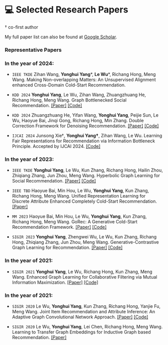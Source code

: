 # 💻 Selected Research Papers
† co-first author

My full paper list can also be found at [Google Scholar](https://scholar.google.co.jp/citations?user=B8LCMuIAAAAJ&hl).

### Representative Papers



### In the year of 2024:
- ``IEEE TKDE`` Zihan Wang, **Yonghui Yang***, **Le Wu***, Richang Hong, Meng Wang. Making Non-overlapping Matters: An Unsupervised Alignment enhanced Cross-Domain Cold-Start Recommendation.

- ``KDD 2024`` **Yonghui Yang**, Le Wu, Zihan Wang, Zhuangzhuang He, Richang Hong, Meng Wang. Graph Bottlenecked Social Recommendation.
[\[Paper\]](https://arxiv.org/abs/2406.08214) [\[Code\]](https://github.com/yimutianyang/KDD24-GBSR)

- ``KDD 2024`` Zhuangzhuang He, Yifan Wang, **Yonghui Yang**, Peijie Sun, Le Wu, Haoyue Bai, Jinqi Gong, Richang Hong, Min Zhang. Double Correction Framework for Denoising Recommendation.
[\[Paper\]](https://arxiv.org/abs/2405.11272) [\[Code\]](https://github.com/bruno686/DCF)

- ``IJCAI 2024`` Junsong Xie†, **Yonghui Yang†**, Zihan Wang, Le Wu. Learning Fair Representations for Recommendation via Information Bottleneck Principle. Accepted by IJCAI 2024. 
[\[Code\]](https://github.com/jsxie9/IJCAI_FairIB)



### In the year of 2023:
- ``IEEE TKDE`` **Yonghui Yang**, Le Wu, Kun Zhang, Richang Hong, Hailin Zhou, Zhiqiang Zhang, Jun Zhou, Meng Wang. Hyperbolic Graph Learning for Social Recommendation.
[\[Paper\]](https://ieeexplore.ieee.org/abstract/document/10361607/) [\[Code\]](https://github.com/yimutianyang/HGSR)

- ``IEEE TBD`` Haoyue Bai, Min Hou, Le Wu, **Yonghui Yang**, Kun Zhang, Richang Hong, Meng Wang. Unified Representation Learning for Discrete Attribute Enhanced Completely Cold-Start Recommendation.
[\[Paper\]](https://www.computer.org/csdl/journal/bd/5555/01/10496230/1W28wUPxFOo)

- ``MM 2023`` Haoyue Bai, Min Hou, Le Wu, **Yonghui Yang**, Kun Zhang, Richang Hong, Meng Wang. GoRec:
A Generative Cold-Start Recommendation Framework.
[\[Paper\]](https://dl.acm.org/doi/10.1145/3581783.3612238) [\[Code\]](https://github.com/HaoyueBai98/GoRec)

- ``SIGIR 2023`` **Yonghui Yang**, Zhengwei Wu, Le Wu, Kun Zhang, Richang Hong, Zhiqiang Zhang, Jun Zhou, Meng Wang. Generative-Contrastive Graph Learning for Recommendation.
[\[Paper\]](https://dl.acm.org/doi/abs/10.1145/3539618.3591691) [\[Code\]](https://github.com/yimutianyang/SIGIR23-VGCL)



### In the year of 2021:
- ``SIGIR 2021`` **Yonghui Yang**, Le Wu, Richang Hong, Kun Zhang, Meng Wang. Enhanced Graph Learning for Collaborative Filtering via Mutual Information Maximization. 
[\[Paper\]](https://dl.acm.org/doi/10.1145/3404835.3462928) [\[Code\]](https://github.com/yimutianyang/SIGIR2021-EGLN)

### In the year of 2021:
- ``SIGIR 2020`` Le Wu, **Yonghui Yang**, Kun Zhang, Richang Hong, Yanjie Fu, Meng Wang. Joint Item
Recommendation and Attribute Inference: An Adaptive Graph Convolutional Network Approach.
[\[Paper\]](https://dl.acm.org/doi/abs/10.1145/3397271.3401144) [\[Code\]](https://github.com/yimutianyang/AGCN)

- ``SIGIR 2020`` Le Wu, **Yonghui Yang**, Lei Chen, Richang Hong, Meng Wang. Learning to Transfer Graph
Embeddings for Inductive Graph based Recommendation.
[\[Paper\]](https://dl.acm.org/doi/abs/10.1145/3397271.3401145)










